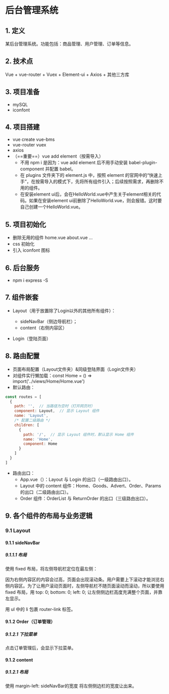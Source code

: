 # 后台管理系统

## 1. 定义

某后台管理系统。功能包括：商品管理、用户管理、订单等信息。

## 2. 技术点

Vue + vue-router + Vuex + Element-ui + Axios + 其他三方库

## 3. 项目准备

- mySQL
- iconfont

## 4. 项目搭建

- vue create vue-bms
- vue-router vuex
- axios
- （==重要==）vue add element（按需导入）
  - 不用 npm i 是因为：vue add element 后不用手动安装 babel-plugin-component 并配置 babel。
  - 在 plugins 文件夹下的 element.js 中，按照 element 的官网中的“快速上手”，在按需导入的模式下，先将所有组件引入；后续按照需求，再删除不用的组件。
  - 在安装element ui后，会在HelloWorld.vue中产生关于element相关的代码。如果在安装element ui前删除了HelloWorld.vue，则会报错。这时要自己创建一个HelloWorld.vue。

## 5. 项目初始化

- 删除无用的组件 home.vue about.vue …
- css 初始化
- 引入 iconfont 图标

## 6. 后台服务

- npm i express -S

## 7. 组件嵌套

- Layout（用于放置除了Login以外的其他所有组件）：
  - sideNavBar（侧边导航栏）；
  - content（右侧内容区）

- Login（登陆页面）

## 8. 路由配置

- 页面布局配置（Layout文件夹）&同级登陆界面（Login文件夹）
- 对组件实行懒加载：const Home = () => import('../views/Home/Home.vue')
- 默认路由：

```js
const routes = [
  {
    path: '',  // 当路径为空时（打开网页时）
    component: Layout,  // 显示 Layout 组件
    name: 'Layout',
    /* 配置二级路由 */
    children: [
      {
        path: '/',  // 显示 Layout 组件时，默认显示 Home 组件
        name: 'Home',
        component: Home
      }
    ]
  }
]
```

- 路由出口：
  - App.vue（<router-view></router-view>）：Layout 与 Login 的出口（一级路由出口）。
  - Layout 中的 content 组件：Home、Goods、Advert、Order、Params的出口（二级路由出口）。
  - Order 组件：OrderList 与 ReturnOrder 的出口（三级路由出口）。

## 9. 各个组件的布局与业务逻辑

### 9.1 Layout

#### 9.1.1 sideNavBar

##### 9.1.1.1 布局

使用 fixed 布局，将左侧导航栏定位在最左侧：

​		因为右侧内容区的内容会过高，页面会出现滚动条。用户需要上下滚动才能浏览右侧内容区。为了让用户滚动页面时，左侧导航栏不随页面滚动而滚动，所以要使用 fixed 布局，用 top: 0; bottom: 0; left: 0; 让左侧侧边栏高度充满整个页面，并靠左显示。

用 ul 中的 li 包裹 router-link 标签。

#### 9.1.2 Order（订单管理）

##### 9.1.2.1 下拉菜单

点击订单管理后，会显示下拉菜单。

#### 9.1.2 content

##### 9.1.2.1 布局

使用 margin-left: sideNavBar的宽度 将左侧侧边栏的宽度让出来。